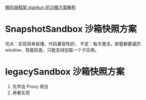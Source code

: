 [微前端框架 qiankun 的沙箱方案解析](https://mp.weixin.qq.com/s?src=11&timestamp=1718762742&ver=5330&signature=Cuv5HoFaVjpyKWiG5HgnYi4PIAn85kyOv9vPr3tdM6qXytIm86yge8wbXDdKlMm-hIdA6DbFtxWEvgtiLF-cd4kWn*YVqGesZMLpFhaT6V8NMDl-O--GN50gAzsAf7JN&new=1)

# SnapshotSandbox 沙箱快照方案

优点：实现简单易懂，代码兼容性好。
不足：每次激活，卸载都要遍历 window，性能较差。只能支持加载一个子应用。

# legacySandbox 沙箱快照方案

1. 先学会 Proxy 用法
2. 再看实现

